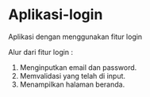 # Aplikasi-login
Aplikasi dengan menggunakan fitur login

Alur dari fitur login :
1. Menginputkan email dan password.
2. Memvalidasi yang telah di input.
3. Menampilkan halaman beranda.
